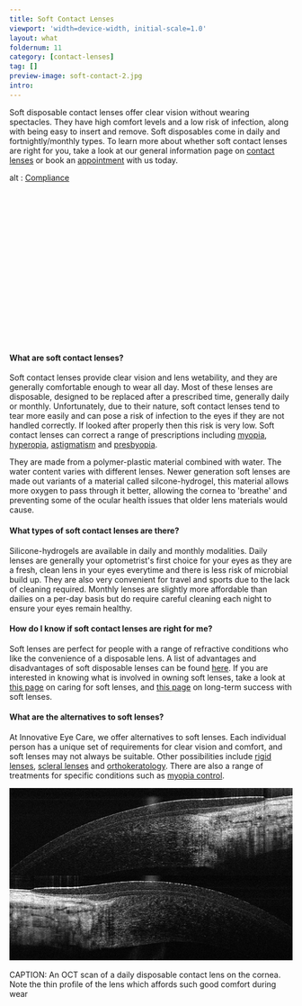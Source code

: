 ```yaml
---
title: Soft Contact Lenses
viewport: 'width=device-width, initial-scale=1.0'
layout: what
foldernum: 11
category: [contact-lenses]
tag: []
preview-image: soft-contact-2.jpg
intro: 
---
```


<div class="employee-heading">
<p><p>Soft disposable contact lenses offer clear vision without wearing spectacles. They have high comfort levels and a low risk of infection, along with being easy to insert and remove. Soft disposables come in daily and fortnightly/monthly types. To learn more about whether soft contact lenses are right for you, take a look at our general information page on <a href="/what-we-do/contact-lenses">contact lenses</a> or book an <a href="/what-we-do/eye-exam">appointment</a> with us today.</p></p>
</div>
<div class="myWrapper" style="position: relative; padding-bottom: 56.25%; height: 0;"><!--[if IE]><iframe frameborder="0" type="text/html" src="https://2689-2347.captiv8online.com/animations/embed/one/cl-comp?player_width=100%&player_height=100%&site_company_language=34&autostart=false" width="100%" height="100%" style="position:absolute;top:0;left:0;width:100%;height:100%;"></iframe><![endif]--><!--[if !IE]> <--><object data="https://2689-2347.captiv8online.com/animations/embed/one/cl-comp?player_width=100%&player_height=100%&site_company_language=34&autostart=false" type="text/html" width="100%" height="100%" style="position:absolute;top:0;left:0;width:100%;height:100%;">  alt : <a href="https://2689-2347.captiv8online.com/animations/embed/one/cl-comp?player_width=100%&player_height=100%&site_company_language=34&autostart=false">Compliance</a></object><!--> <![endif]--></div>

<br>

#### What are soft contact lenses?

Soft contact lenses provide clear vision and lens wetability, and they are generally comfortable enough to wear all day. Most of these lenses are disposable, designed to be replaced after a prescribed time, generally daily or monthly. Unfortunately, due to their nature, soft contact lenses tend to tear more easily and can pose a risk of infection to the eyes if they are not handled correctly. If looked after properly then this risk is very low. Soft contact lenses can correct a range of prescriptions including [myopia](/what-we-do/myopia), [hyperopia](/what-we-do/hyperopia), [astigmatism](/what-we-do/astigmatism) and [presbyopia](/what-we-do/presbyopia).

They are made from a polymer-plastic material combined with water. The water content varies with different lenses. Newer generation soft lenses are made out variants of a material called silcone-hydrogel, this material allows more oxygen to pass through it better, allowing the cornea to 'breathe' and preventing some of the ocular health issues that older lens materials would cause. 

#### What types of soft contact lenses are there?

Silicone-hydrogels are available in daily and monthly modalities. Daily lenses are generally your optometrist's first choice for your eyes as they are a fresh, clean lens in your eyes everytime and there is less risk of microbial build up. They are also very convenient for travel and sports due to the lack of cleaning required. Monthly lenses are slightly more affordable than dailies on a per-day basis but do require careful cleaning each night to ensure your eyes remain healthy. 

#### How do I know if soft contact lenses are right for me?

Soft lenses are perfect for people with a range of refractive conditions who like the convenience of a disposable lens. A list of advantages and disadvantages of soft disposable lenses can be found [here](/what-we-do/contact-lenses). If you are interested in knowing what is involved in owning soft lenses, take a look at [this page](/patient-resources/care-of-soft-disposable-contact-lenses) on caring for soft lenses, and [this page](/patient-resources/tips-for-long-term-success-with-your-soft-disposable-contact-lenses) on long-term success with soft lenses.

#### What are the alternatives to soft lenses?

At Innovative Eye Care, we offer alternatives to soft lenses. Each individual person has a unique set of requirements for clear vision and comfort, and soft lenses may not always be suitable. Other possibilities include [rigid lenses](/what-we-do/rigid-gas-permeable-contact-lenses), [scleral lenses](/what-we-do/scleral-contact-lenses) and [orthokeratology](/what-we-do/orthokeratology-corneal-reshaping). There are also a range of treatments for specific conditions such as [myopia control](/what-we-do/myopia-control).

![](oct-soft-lens.jpg)

CAPTION: An OCT scan of a daily disposable contact lens on the cornea. Note the thin profile of the lens which affords such good comfort during wear
